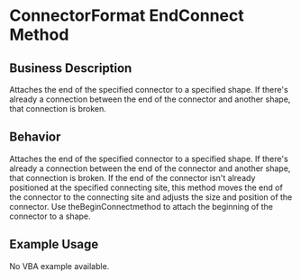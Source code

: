 # ConnectorFormat EndConnect Method

## Business Description
Attaches the end of the specified connector to a specified shape. If there's already a connection between the end of the connector and another shape, that connection is broken.

## Behavior
Attaches the end of the specified connector to a specified shape. If there's already a connection between the end of the connector and another shape, that connection is broken. If the end of the connector isn't already positioned at the specified connecting site, this method moves the end of the connector to the connecting site and adjusts the size and position of the connector. Use theBeginConnectmethod to attach the beginning of the connector to a shape.

## Example Usage
No VBA example available.